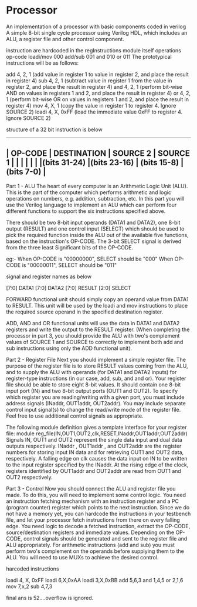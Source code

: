 # Processor
An implementation of a processor with basic components coded in verilog
A simple 8-bit single cycle processor using Verilog HDL, which includes an ALU, a register file and other control component.

instruction are hardcoded in the regInstructions module itself
operations     op-code
  loadi/mov       000
  add/sub         001
  and             010
  or              011
The prototypical instructions will be as follows:

add 4, 2, 1 (add value in register 1 to value in register 2, and place the result in register 4)
sub 4, 2, 1 (subtract value in register 1 from the value in register 2, and place the result in register 4)
and 4, 2, 1 (perform bit-wise AND on values in registers 1 and 2, and place the result in register 4)
or 4, 2, 1 (perform bit-wise OR on values in registers 1 and 2, and place the result in register 4)
mov 4, X, 1 (copy the value in register 1 to register 4. Ignore SOURCE 2)
loadi 4, X, 0xFF (load the immediate value 0xFF to register 4. Ignore SOURCE 2)

structure of a 32 bit instruction is below
 _____________________________________________________________
| OP-CODE      | DESTINATION   | SOURCE 2     | SOURCE 1       |
|              |               |              |                |
|(bits 31-24)  |(bits 23-16)   | (bits 15-8)  | (bits 7-0)     |
---------------------------------------------------------------

Part 1 - ALU
The heart of every computer is an Arithmetic Logic Unit (ALU). This is the part of the computer which performs arithmetic and logic operations on numbers, e.g. addition, subtraction, etc. In this part you will use the Verilog language to implement an ALU which can perform four different functions to support the six instructions specified above.

There should be two 8-bit input operands (DATA1 and DATA2), one 8-bit output (RESULT) and one control input (SELECT) which should be used to pick the required function inside the ALU out of the available five functions, based on the instruction's OP-CODE.
The 3-bit SELECT signal is derived from the three least Significant bits of the OP-CODE.

eg:- When OP-CODE is "00000000", SELECT should be "000"
When OP-CODE is "00000011", SELECT should be "011"

signal and register names as below

[7:0] DATA1
[7:0] DATA2
[7:0] RESULT
[2:0] SELECT

FORWARD functional unit should simply copy an operand value from DATA1 to RESULT. This unit will be used by the loadi and mov instructions to place the required source operand in the specified destination register.

ADD, AND and OR functional units will use the data in DATA1 and DATA2 registers and write the output to the RESULT register. (When completing the processor in part 3, you should provide the ALU with two's complement values of SOURCE 1 and SOURCE to correctly to implement both add and sub instructions using only the ADD functional unit).

Part 2 - Register File
Next you should implement a simple register file. The purpose of the register file is to store RESULT values coming from the ALU, and to supply the ALU with operands (for DATA1 and DATA2 inputs) for register-type instructions (in our case, add, sub, and and or).
Your register file should be able to store eight 8-bit values. It should contain one 8-bit input port (IN) and two 8-bit output ports (OUT1 and OUT2). To specify which register you are reading/writing with a given port, you must include address signals (INaddr, OUT1addr, OUT2addr). You may include separate control input signal(s) to change the read/write mode of the register file. Feel free to use additional control signals as appropriate.

The following module definition gives a template interface for your register file:
module reg_file(IN,OUT1,OUT2,clk,RESET,INaddr,OUT1addr,OUT2addr)
Signals IN, OUT1 and OUT2 represent the single data input and dual data outputs respectively. INaddr , OUT1addr , and OUT2addr are the register numbers for storing input IN data and for retrieving OUT1 and OUT2 data, respectively. A falling edge on clk causes the data input on IN to be written to the input register specified by the INaddr. At the rising edge of the clock, registers identified by OUT1addr and OUT2addr are read from OUT1 and OUT2 respectively.

Part 3 - Control
Now you should connect the ALU and register file you made. To do this, you will need to implement some control logic.
You need an instruction fetching mechanism with an instruction register and a PC (program counter) register which points to the next instruction. Since we do not have a memory yet, you can hardcode the instructions in your testbench file, and let your processor fetch instructions from there on every falling edge.
You need logic to decode a fetched instruction, extract the OP-CODE, source/destination registers and immediate values. Depending on the OP-CODE, control signals should be generated and sent to the register file and ALU appropriately. For arithmetic instructions (add and sub) you must perform two's complement on the operands before supplying them to the ALU. You will need to use MUXs to achieve the desired control.

harcoded instructions
  
loadi 4, X, 0xFF
loadi 6,X,0xAA
loadi 3,X,0xBB
add 5,6,3
and 1,4,5
or 2,1,6
mov 7,x,2
sub 4,7,3

final ans is 52....overflow is ignored.
